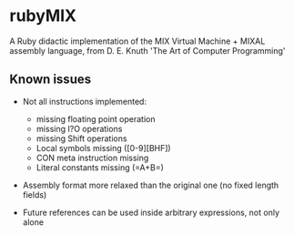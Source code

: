 rubyMIX
=======

A Ruby didactic implementation of the MIX Virtual Machine + MIXAL assembly language, from D. E. Knuth 'The Art of Computer Programming'


Known issues
------------

* Not all instructions implemented:
    * missing floating point operation
    * missing I?O operations
    * missing Shift operations
    * Local symbols missing ([0-9][BHF])
    * CON meta instruction missing
    * Literal constants missing (=A+B=)

* Assembly format more relaxed than the original one (no fixed length fields)
* Future references can be used inside arbitrary expressions, not only alone